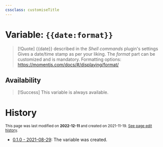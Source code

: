 ```yaml
---
cssclass: customiseTitle
---
```

# Variable: `{{date:format}}`
> [!Quote] {{date}} described in the *Shell commands* plugin's settings
> Gives a date/time stamp as per your liking. The *format* part can be customized and is mandatory. Formatting options: https://momentjs.com/docs/#/displaying/format/

## Availability
> [!Success] This variable is always available.

# History
<small>This page was last modified on <strong>2022-12-11</strong> and created on 2021-11-19. <a href="https://github.com/Taitava/obsidian-shellcommands-documentation/commits/main/./Variables/%7B%7Bdate%7D%7D.md">See page edit history</a>.</small>
- [0.1.0 - 2021-08-29](https://github.com/Taitava/obsidian-shellcommands/blob/main/CHANGELOG.md#010---2021-08-29): The variable was created.